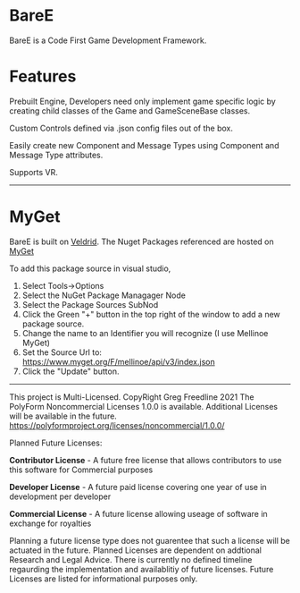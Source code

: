 ﻿# BareE

BareE is a Code First Game Development Framework. 

# Features

Prebuilt Engine, Developers need only implement game specific logic by creating child classes of the Game and GameSceneBase classes.

Custom Controls defined via .json config files out of the box.

Easily create new Component and Message Types using Component and Message Type attributes.



Supports VR.

***

# MyGet

BareE is built on [Veldrid](https://github.com/mellinoe/veldrid). The Nuget Packages referenced are hosted on [MyGet](https://www.myget.org)

To add this package source in visual studio,

1. Select Tools->Options
2. Select the NuGet Package Managager Node
3. Select the Package Sources SubNod
4. Click the Green "+" button in the top right of the window to add a new package source.
5. Change the name to an Identifier you will recognize (I use Mellinoe MyGet)
6. Set the Source Url to: https://www.myget.org/F/mellinoe/api/v3/index.json
7. Click the "Update" button.

***

This project is Multi-Licensed.
CopyRight Greg Freedline 2021
The PolyForm Noncommercial Licenses 1.0.0 is available. 
Additional Licenses will be available in the future.
https://polyformproject.org/licenses/noncommercial/1.0.0/

Planned Future Licenses:

**Contributor License** - A future free license that allows contributors to use this software for Commercial purposes

**Developer License** - A future paid license covering one year of use in development per developer

**Commercial License** - A future license allowing useage of software in exchange for royalties

Planning a future license type does not guarentee that such a license will be actuated in the future. Planned Licenses are dependent on addtional Research and Legal Advice. There is currently no defined timeline regaurding the implementation and availablitiy of future licenses. Future Licenses are listed for informational purposes only.

